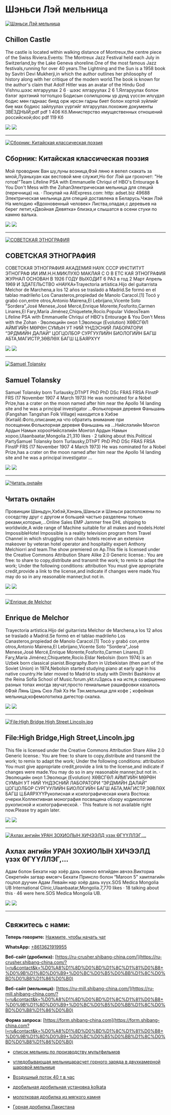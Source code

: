 # Шэньси Лэй мельница

<a href="https://swt.shibang-china.com/?l=ru&img&k=%D0%A8%D1%8D%D0%BD%D1%8C%D1%81%D0%B8+%D0%9B%D1%8D%D0%B9+%D0%BC%D0%B5%D0%BB%D1%8C%D0%BD%D0%B8%D1%86%D0%B0" target="_blank">![Шэньси Лэй мельница](http://static.shibang-china.com/all-800x300/957.jpg)</a>

## Chillon Castle
The castle is located within walking distance of Montreux,the centre piece of the Swiss Riviera.Events: The Montreux Jazz Festival held each July in Switzerland,by the Lake Geneva shoreline.One of the most famous Jazz festivals,running for over 40 years.The Lightning and the Sun is a 1958 book by Savitri Devi Mukherji,in which the author outlines her philosophy of history along with her critique of the modern world.The book is known for the author's claim that Adolf Hitler was an avatar of the Hindu God Vishnu.шээс ялгаруулах 2 6&nbsp;&#0183;&#32;шээс ялгаруулах 2 6 1.Ялгаруулах болон бэлэг эрхтэний тогтолцоо Бодисын солилцооны үр дүнд үүссэн илүүдэл бодис мөн гаднаас биед орж ирсэн гадны биет болон хортой зүйлийг бие мах бодиос зайлуулах үүргийг ялгаруулах.похожие документы ЗВЁЗДНЫЙ;pdf pdf 1 406 Кб.Министерство имущественных отношений российской;doc pdf 119 Кб


<a href="https://whatsapp.shibangsoft.com/WhatsApp.php" target="_blank" title="WhatsApp">![](http://static.shibang-china.com/icon/whatsapp.png)</a> <a href="https://swt.shibang-china.com/?l=ru&icon&k=%D0%A8%D1%8D%D0%BD%D1%8C%D1%81%D0%B8+%D0%9B%D1%8D%D0%B9+%D0%BC%D0%B5%D0%BB%D1%8C%D0%BD%D0%B8%D1%86%D0%B0" target="_blank">![](http://static.shibang-china.com/icon/chat-ru.png)</a>

---

<a href="https://swt.shibang-china.com/?l=ru&img&k=%D0%A8%D1%8D%D0%BD%D1%8C%D1%81%D0%B8+%D0%9B%D1%8D%D0%B9+%D0%BC%D0%B5%D0%BB%D1%8C%D0%BD%D0%B8%D1%86%D0%B0" target="_blank">![Сборник: Китайская классическая поэзия](http://static.shibang-china.com/all-800x300/202.jpg)</a>

## Сборник: Китайская классическая поэзия
Мой проводник Ван шу,луны возница,Фэй ляню я велел скакать за мной,Луаньхуан как вестовой мне служит,Но бог Лэй ши грохочет: &quot;Не готов!&quot;Team Lifeline PSA with Emmanuelle Chriqui of HBO's Entourage &amp; You Don't Mess with the ZohanЭлектрическая мельница для специй (перечница) на.&nbsp;&#0183;&#32;Покупай на AliExpress.com: http: adset.biz 49688 Электрическая мельница для специй доставлена в Беларусь.Чжан Лэй На мелодию &#171;Вдохновенный человек&#187; Листва,опадая,с деревьев на берег летит,&#171;Двойная Девятка&#187; близка,и слышатся в осени стуки по камню валька.


<a href="https://whatsapp.shibangsoft.com/WhatsApp.php" target="_blank" title="WhatsApp">![](http://static.shibang-china.com/icon/whatsapp.png)</a> <a href="https://swt.shibang-china.com/?l=ru&icon&k=%D0%A8%D1%8D%D0%BD%D1%8C%D1%81%D0%B8+%D0%9B%D1%8D%D0%B9+%D0%BC%D0%B5%D0%BB%D1%8C%D0%BD%D0%B8%D1%86%D0%B0" target="_blank">![](http://static.shibang-china.com/icon/chat-ru.png)</a>

---

<a href="https://swt.shibang-china.com/?l=ru&img&k=%D0%A8%D1%8D%D0%BD%D1%8C%D1%81%D0%B8+%D0%9B%D1%8D%D0%B9+%D0%BC%D0%B5%D0%BB%D1%8C%D0%BD%D0%B8%D1%86%D0%B0" target="_blank">![СОВЕТСКАЯ ЭТНОГРАФИЯ](http://static.shibang-china.com/all-800x300/308.jpg)</a>

## СОВЕТСКАЯ ЭТНОГРАФИЯ
СОВЕТСКАЯ ЭТНОГРАФИЯ АКАДЕМИЯ НАУК СССР ИНСТИТУТ ЭТНОГРАФ ИИ ИМ.Н.Н.МИКЛУХО МАКЛАЯ С О В ЕТС КАЯ ЭТНОГРАФИЯ ЖУРНАЛ ОСНОВАН В 1926 ГОДУ ВЫХОДИТ 6 РАЗ в год 2 Март Апрель 1969 И ЗДАТЕЛЬСТВО &#171;НАУКА&#187;Trayectoria art&#237;stica.Hijo del guitarrista Melchor de Marchena,a los 12 a&#241;os se traslad&#243; a Madrid.Se form&#243; en el tablao madrile&#241;o Los Canasteros,propiedad de Manolo Caracol.[1] Toc&#243; y grab&#243; con,entre otros,Antonio Mairena,El Lebrijano,Vicente Soto &quot;Sordera&quot;,Jos&#233; Menese,Jos&#233; Merc&#233;,Enrique Morente,Fosforito,Carmen Linares,El Fary,Mar&#237;a Jim&#233;nez,Chiquetete,Roc&#237;o.Popular VideosTeam Lifeline PSA with Emmanuelle Chriqui of HBO's Entourage &amp; You Don't Mess with the Zohan&nbsp;&#0183;&#32;Эволюцийн онол 1.Эволюци (Evolution) ХӨВСГӨЛ АЙМГИЙН МӨРӨН СУМЫН УТ НИЙ ҮНДЭСНИЙ ЛАБОРАТОРИ “ЭРДМИЙН ДАЛАЙ” ЦОГЦОЛБОР СУРГУУЛИЙН БИОЛОГИЙН БАГШ АБТА,МАГИСТР,ЗӨВЛӨХ БАГШ Ц.БАЯРХҮҮ


<a href="https://whatsapp.shibangsoft.com/WhatsApp.php" target="_blank" title="WhatsApp">![](http://static.shibang-china.com/icon/whatsapp.png)</a> <a href="https://swt.shibang-china.com/?l=ru&icon&k=%D0%A8%D1%8D%D0%BD%D1%8C%D1%81%D0%B8+%D0%9B%D1%8D%D0%B9+%D0%BC%D0%B5%D0%BB%D1%8C%D0%BD%D0%B8%D1%86%D0%B0" target="_blank">![](http://static.shibang-china.com/icon/chat-ru.png)</a>

---

<a href="https://swt.shibang-china.com/?l=ru&img&k=%D0%A8%D1%8D%D0%BD%D1%8C%D1%81%D0%B8+%D0%9B%D1%8D%D0%B9+%D0%BC%D0%B5%D0%BB%D1%8C%D0%BD%D0%B8%D1%86%D0%B0" target="_blank">![Samuel Tolansky](http://static.shibang-china.com/all-800x300/531.jpg)</a>

## Samuel Tolansky
Samuel Tolansky born Turlausky,DThPT PhD PhD DSc FRAS FRSA FInstP FRS (17 November 1907 4 March 1973) He was nominated for a Nobel Prize,has a crater on the moon named after him near the Apollo 14 landing site and he was a principal investigator …Фольклорная деревня Фаньшань (Fangshan Tangshan Folk Village) находится в Хэбэе (Китай).Фото,описание,на что обратить внимание при посещении.Фольклорная деревня Фаньшань на …Нийслэлийн Монгол Ардын Намын хорооНийслэлийн Монгол Ардын Намын хороо,Ulaanbaatar,Mongolia.21,310 likes &#183; 2 talking about this.Political PartySamuel Tolansky born Turlausky,DThPT PhD PhD DSc FRAS FRSA FInstP FRS (17 November 1907 4 March 1973) He was nominated for a Nobel Prize,has a crater on the moon named after him near the Apollo 14 landing site and he was a principal investigator …


<a href="https://whatsapp.shibangsoft.com/WhatsApp.php" target="_blank" title="WhatsApp">![](http://static.shibang-china.com/icon/whatsapp.png)</a> <a href="https://swt.shibang-china.com/?l=ru&icon&k=%D0%A8%D1%8D%D0%BD%D1%8C%D1%81%D0%B8+%D0%9B%D1%8D%D0%B9+%D0%BC%D0%B5%D0%BB%D1%8C%D0%BD%D0%B8%D1%86%D0%B0" target="_blank">![](http://static.shibang-china.com/icon/chat-ru.png)</a>

---

<a href="https://swt.shibang-china.com/?l=ru&img&k=%D0%A8%D1%8D%D0%BD%D1%8C%D1%81%D0%B8+%D0%9B%D1%8D%D0%B9+%D0%BC%D0%B5%D0%BB%D1%8C%D0%BD%D0%B8%D1%86%D0%B0" target="_blank">![Читать онлайн](http://static.shibang-china.com/all-800x300/212.jpg)</a>

## Читать онлайн
Провинции Шаньдун,Хэбэй,Хэнань,Шаньси и Шэньси расположены по соседству друг с другом и большей частью разделены только реками,которые,…Online Sales EMP Jammer free DHL shipping to worldwide,A wide range of Machine suitable for all makes and models.Hotel ImpossibleHotel Impossible is a reality television program from Travel Channel in which struggling non chain hotels receive an extensive makeover by veteran hotel operator and hospitality expert Anthony Melchiorri and team.The show premiered on Ap.This file is licensed under the Creative Commons Attribution Share Alike 2.0 Generic license.: You are free: to share to copy,distribute and transmit the work; to remix to adapt the work; Under the following conditions: attribution You must give appropriate credit,provide a link to the license,and indicate if changes were made.You may do so in any reasonable manner,but not in.


<a href="https://whatsapp.shibangsoft.com/WhatsApp.php" target="_blank" title="WhatsApp">![](http://static.shibang-china.com/icon/whatsapp.png)</a> <a href="https://swt.shibang-china.com/?l=ru&icon&k=%D0%A8%D1%8D%D0%BD%D1%8C%D1%81%D0%B8+%D0%9B%D1%8D%D0%B9+%D0%BC%D0%B5%D0%BB%D1%8C%D0%BD%D0%B8%D1%86%D0%B0" target="_blank">![](http://static.shibang-china.com/icon/chat-ru.png)</a>

---

<a href="https://swt.shibang-china.com/?l=ru&img&k=%D0%A8%D1%8D%D0%BD%D1%8C%D1%81%D0%B8+%D0%9B%D1%8D%D0%B9+%D0%BC%D0%B5%D0%BB%D1%8C%D0%BD%D0%B8%D1%86%D0%B0" target="_blank">![Enrique de Melchor](http://static.shibang-china.com/all-800x300/871.jpg)</a>

## Enrique de Melchor
Trayectoria art&#237;stica.Hijo del guitarrista Melchor de Marchena,a los 12 a&#241;os se traslad&#243; a Madrid.Se form&#243; en el tablao madrile&#241;o Los Canasteros,propiedad de Manolo Caracol.[1] Toc&#243; y grab&#243; con,entre otros,Antonio Mairena,El Lebrijano,Vicente Soto &quot;Sordera&quot;,Jos&#233; Menese,Jos&#233; Merc&#233;,Enrique Morente,Fosforito,Carmen Linares,El Fary,Mar&#237;a Jim&#233;nez,Chiquetete,Roc&#237;o.Eldar Nebolsin (born 1974) is an Uzbek born classical pianist.Biography.Born in Uzbekistan (then part of the Soviet Union) in 1974,Nebolsin started studying piano at early age in his native country.He later moved to Madrid to study with Dimitri Bashkirov at the Reina Sof&#237;a School of Music.forum.ykt.ruЗдесь в на исте,в совершенно разных топах иногда звучат,просто гениальные рашифровки казалось бФэй Лянь Цэнь Сюэ Лэй Хэ Ни Тэн.мельница для кофе；кофейная мельница;кофемолотилка дигестор скалка.


<a href="https://whatsapp.shibangsoft.com/WhatsApp.php" target="_blank" title="WhatsApp">![](http://static.shibang-china.com/icon/whatsapp.png)</a> <a href="https://swt.shibang-china.com/?l=ru&icon&k=%D0%A8%D1%8D%D0%BD%D1%8C%D1%81%D0%B8+%D0%9B%D1%8D%D0%B9+%D0%BC%D0%B5%D0%BB%D1%8C%D0%BD%D0%B8%D1%86%D0%B0" target="_blank">![](http://static.shibang-china.com/icon/chat-ru.png)</a>

---

<a href="https://swt.shibang-china.com/?l=ru&img&k=%D0%A8%D1%8D%D0%BD%D1%8C%D1%81%D0%B8+%D0%9B%D1%8D%D0%B9+%D0%BC%D0%B5%D0%BB%D1%8C%D0%BD%D0%B8%D1%86%D0%B0" target="_blank">![File:High Bridge,High Street,Lincoln.jpg](http://static.shibang-china.com/all-800x300/539.jpg)</a>

## File:High Bridge,High Street,Lincoln.jpg
This file is licensed under the Creative Commons Attribution Share Alike 2.0 Generic license.: You are free: to share to copy,distribute and transmit the work; to remix to adapt the work; Under the following conditions: attribution You must give appropriate credit,provide a link to the license,and indicate if changes were made.You may do so in any reasonable manner,but not in.&nbsp;&#0183;&#32;Эволюцийн онол 1.Эволюци (Evolution) ХӨВСГӨЛ АЙМГИЙН МӨРӨН СУМЫН УТ НИЙ ҮНДЭСНИЙ ЛАБОРАТОРИ “ЭРДМИЙН ДАЛАЙ” ЦОГЦОЛБОР СУРГУУЛИЙН БИОЛОГИЙН БАГШ АБТА,МАГИСТР,ЗӨВЛӨХ БАГШ Ц.БАЯРХҮҮРукописная и ксилографическая книга Востока: очерки.Коллективная монография посвящена обзору кодикологии рукописной и ксилографической.&nbsp;&#0183;&#32;This feature is not available right now.Please try again later.


<a href="https://whatsapp.shibangsoft.com/WhatsApp.php" target="_blank" title="WhatsApp">![](http://static.shibang-china.com/icon/whatsapp.png)</a> <a href="https://swt.shibang-china.com/?l=ru&icon&k=%D0%A8%D1%8D%D0%BD%D1%8C%D1%81%D0%B8+%D0%9B%D1%8D%D0%B9+%D0%BC%D0%B5%D0%BB%D1%8C%D0%BD%D0%B8%D1%86%D0%B0" target="_blank">![](http://static.shibang-china.com/icon/chat-ru.png)</a>

---

<a href="https://swt.shibang-china.com/?l=ru&img&k=%D0%A8%D1%8D%D0%BD%D1%8C%D1%81%D0%B8+%D0%9B%D1%8D%D0%B9+%D0%BC%D0%B5%D0%BB%D1%8C%D0%BD%D0%B8%D1%86%D0%B0" target="_blank">![Ахлах ангийн УРАН ЗОХИОЛЫН ХИЧЭЭЛД үзэх ӨГҮҮЛЛЭГ,…](http://static.shibang-china.com/all-800x300/552.jpg)</a>

## Ахлах ангийн УРАН ЗОХИОЛЫН ХИЧЭЭЛД үзэх ӨГҮҮЛЛЭГ,…
Адам болон Бехати нар хоёр дахь охиноо өлгийдөн авчээ.Викториа Секретийн загвар өмсөгч Бехати Принсло болон “Maroon 5” хамтлагийн гоцлол дуучин Адам Левайн нар хоёр дахь хүүх.SOS Medica Mongolia UB International Clinic,Ulaanbaatar,Mongolia.7,770 likes &#183; 18 talking about this &#183; 46 were here.SOS Medica Mongolia UB.

<a href="https://whatsapp.shibangsoft.com/WhatsApp.php" target="_blank" title="WhatsApp">![](http://static.shibang-china.com/icon/whatsapp.png)</a> <a href="https://swt.shibang-china.com/?l=ru&icon&k=%D0%A8%D1%8D%D0%BD%D1%8C%D1%81%D0%B8+%D0%9B%D1%8D%D0%B9+%D0%BC%D0%B5%D0%BB%D1%8C%D0%BD%D0%B8%D1%86%D0%B0" target="_blank">![](http://static.shibang-china.com/icon/chat-ru.png)</a>

---
## Свяжитесь с нами:

**Теперь говорите:** [Нажмите, чтобы начать чат](https://swt.shibang-china.com?l=ru&contact&k=%D0%A8%D1%8D%D0%BD%D1%8C%D1%81%D0%B8+%D0%9B%D1%8D%D0%B9+%D0%BC%D0%B5%D0%BB%D1%8C%D0%BD%D0%B8%D1%86%D0%B0)

**WhatsApp:**  [+8613621919955](https://whatsapp.shibangsoft.com/WhatsApp.php)

**Веб-сайт (дробилка):** [https://ru-crusher.shibang-china.com/](https://ru-crusher.shibang-china.com/?l=ru&contact&k=%D0%A8%D1%8D%D0%BD%D1%8C%D1%81%D0%B8+%D0%9B%D1%8D%D0%B9+%D0%BC%D0%B5%D0%BB%D1%8C%D0%BD%D0%B8%D1%86%D0%B0)

**Веб-сайт (мельница):** [https://ru-mill.shibang-china.com/](https://ru-mill.shibang-china.com/?l=ru&contact&k=%D0%A8%D1%8D%D0%BD%D1%8C%D1%81%D0%B8+%D0%9B%D1%8D%D0%B9+%D0%BC%D0%B5%D0%BB%D1%8C%D0%BD%D0%B8%D1%86%D0%B0)

**Форма запроса:** [https://form.shibang-china.com](https://form.shibang-china.com?l=ru&contact&k=%D0%A8%D1%8D%D0%BD%D1%8C%D1%81%D0%B8+%D0%9B%D1%8D%D0%B9+%D0%BC%D0%B5%D0%BB%D1%8C%D0%BD%D0%B8%D1%86%D0%B0)

* [список мельниц по производству мультфильмов](../134/%D1%81%D0%BF%D0%B8%D1%81%D0%BE%D0%BA%20%D0%BC%D0%B5%D0%BB%D1%8C%D0%BD%D0%B8%D1%86%20%D0%BF%D0%BE%20%D0%BF%D1%80%D0%BE%D0%B8%D0%B7%D0%B2%D0%BE%D0%B4%D1%81%D1%82%D0%B2%D1%83%20%D0%BC%D1%83%D0%BB%D1%8C%D1%82%D1%84%D0%B8%D0%BB%D1%8C%D0%BC%D0%BE%D0%B2.md)

* [угледобывающая мельницарасчет горного заряда в двухкамерной шаровой мельнице](../135/%D1%83%D0%B3%D0%BB%D0%B5%D0%B4%D0%BE%D0%B1%D1%8B%D0%B2%D0%B0%D1%8E%D1%89%D0%B0%D1%8F%20%D0%BC%D0%B5%D0%BB%D1%8C%D0%BD%D0%B8%D1%86%D0%B0%D1%80%D0%B0%D1%81%D1%87%D0%B5%D1%82%20%D0%B3%D0%BE%D1%80%D0%BD%D0%BE%D0%B3%D0%BE%20%D0%B7%D0%B0%D1%80%D1%8F%D0%B4%D0%B0%20%D0%B2%20%D0%B4%D0%B2%D1%83%D1%85%D0%BA%D0%B0%D0%BC%D0%B5%D1%80%D0%BD%D0%BE%D0%B9%20%D1%88%D0%B0%D1%80%D0%BE%D0%B2%D0%BE%D0%B9%20%D0%BC%D0%B5%D0%BB%D1%8C%D0%BD%D0%B8%D1%86%D0%B5.md)

* [Воздушный поток 40 т в час](../133/%D0%92%D0%BE%D0%B7%D0%B4%D1%83%D1%88%D0%BD%D1%8B%D0%B9%20%D0%BF%D0%BE%D1%82%D0%BE%D0%BA%2040%20%D1%82%20%D0%B2%20%D1%87%D0%B0%D1%81.md)

* [дробильная дробильная установка kolkata](../133/%D0%B4%D1%80%D0%BE%D0%B1%D0%B8%D0%BB%D1%8C%D0%BD%D0%B0%D1%8F%20%D0%B4%D1%80%D0%BE%D0%B1%D0%B8%D0%BB%D1%8C%D0%BD%D0%B0%D1%8F%20%D1%83%D1%81%D1%82%D0%B0%D0%BD%D0%BE%D0%B2%D0%BA%D0%B0%20kolkata.md)

* [молотковая дробилка из мягкого камня](../133/%D0%BC%D0%BE%D0%BB%D0%BE%D1%82%D0%BA%D0%BE%D0%B2%D0%B0%D1%8F%20%D0%B4%D1%80%D0%BE%D0%B1%D0%B8%D0%BB%D0%BA%D0%B0%20%D0%B8%D0%B7%20%D0%BC%D1%8F%D0%B3%D0%BA%D0%BE%D0%B3%D0%BE%20%D0%BA%D0%B0%D0%BC%D0%BD%D1%8F.md)

* [Горная дробилка Пакистана](../134/%D0%93%D0%BE%D1%80%D0%BD%D0%B0%D1%8F%20%D0%B4%D1%80%D0%BE%D0%B1%D0%B8%D0%BB%D0%BA%D0%B0%20%D0%9F%D0%B0%D0%BA%D0%B8%D1%81%D1%82%D0%B0%D0%BD%D0%B0.md)